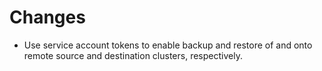 # Changes

- Use service account tokens to enable backup and restore of and onto remote source and destination clusters, respectively.
